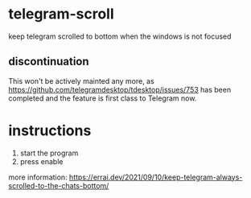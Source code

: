 # telegram-scroll
keep telegram scrolled to bottom when the windows is not focused

## discontinuation
This won't be actively mainted any more, as https://github.com/telegramdesktop/tdesktop/issues/753 has been completed and the feature is first class to Telegram now.

# instructions
1. start the program
2. press enable

more information: https://errai.dev/2021/09/10/keep-telegram-always-scrolled-to-the-chats-bottom/

